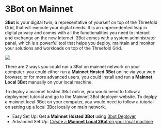 # 3Bot on Mainnet

__3Bot__ is your digital twin; a representative of yourself on top of the Threefold Grid, that will execute your digital needs. It is an unprecedented leap in digital privacy and comes with all the functionalities you need to interact and exchange on the new Internet. 3Bot comes with a system administrator panel, which is a powerful tool that helps you deploy, maintain and monitor your solutions and workloads on top of the Threefold Grid.

![](./img/hosted3bot.png)

There are 2 ways you could run a 3Bot on mainnet network on your computer: you could either run a __Mainnet Hosted 3Bot__ online via your web browser, or for more advanced users, you could install and run a __Mainnet Local 3Bot__ manually on your local machine.

To deploy a mainnet hosted 3Bot online, you would need to follow a deployment tutorial and go to the Mainnet 3Bot deployer website. To deplpy a mainnet local 3Bot on your computer, you would need to follow a tutorial on setting up a local 3Bot locally on main network.

- Easy Set Up: Get __a Mainnet Hosted 3Bot__ using [3bot Deployer](3bot_deployer.md)
- Advanced Set Up: [Create a __Mainnet Local 3Bot__ on your local machine](local_3bot.md)
